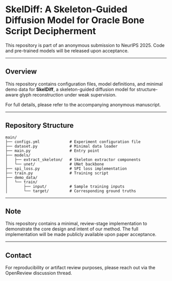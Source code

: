 # SkelDiff: A Skeleton-Guided Diffusion Model for Oracle Bone Script Decipherment

This repository is part of an anonymous submission to NeurIPS 2025. Code and pre-trained models will be released upon acceptance.

---

## Overview

This repository contains configuration files, model definitions, and minimal demo data for **SkelDiff**, a skeleton-guided diffusion model for structure-aware glyph reconstruction under weak supervision.

For full details, please refer to the accompanying anonymous manuscript.

---

## Repository Structure

```text
main/
├── configs.yml             # Experiment configuration file
├── dataset.py              # Minimal data loader
├── main.py                 # Entry point 
├── models/
│   ├── extract_skeleton/   # Skeleton extractor components
│   └── unet/               # UNet backbone
├── spi_loss.py             # SPI loss implementation
├── train.py                # Training script
├── demo_data/
│   └── train/
│       ├── input/          # Sample training inputs
│       └── target/         # Corresponding ground truths
```

---

## Note

This repository contains a minimal, review-stage implementation to demonstrate the core design and intent of our method. The full implementation will be made publicly available upon paper acceptance.

---

## Contact

For reproducibility or artifact review purposes, please reach out via the OpenReview discussion thread.

